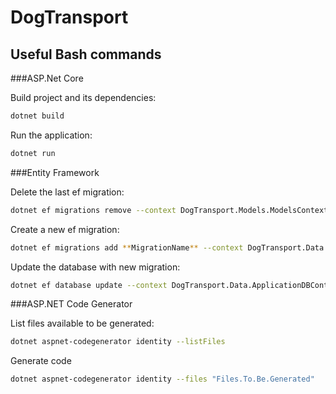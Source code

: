 # DogTransport

## Useful Bash commands

###ASP.Net Core

Build project and its dependencies:
```bash
dotnet build
```

Run the application:
```bash
dotnet run
```

###Entity Framework

Delete the last ef migration:
```bash
dotnet ef migrations remove --context DogTransport.Models.ModelsContext
```

Create a new ef migration:
```bash
dotnet ef migrations add **MigrationName** --context DogTransport.Data.ApplicationDBContext
```

Update the database with new migration:
```bash
dotnet ef database update --context DogTransport.Data.ApplicationDBContext
```

###ASP.NET Code Generator

List files available to be generated:
```bash
dotnet aspnet-codegenerator identity --listFiles
```

Generate code
```bash
dotnet aspnet-codegenerator identity --files "Files.To.Be.Generated"
```